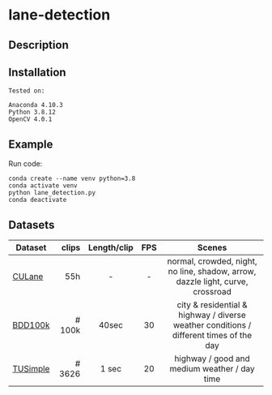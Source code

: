 # lane-detection

## Description

## Installation

```
Tested on:

Anaconda 4.10.3
Python 3.8.12
OpenCV 4.0.1
```

## Example

Run code:

```
conda create --name venv python=3.8
conda activate venv
python lane_detection.py 
conda deactivate
```

## Datasets

| Dataset                                                             | clips     | Length/clip   | FPS   | Scenes |
| ------------------------------------------------------------------- | -------:  | :-----------: | :---: | :------: |
| [CULane](https://xingangpan.github.io/projects/CULane.html)         | 55h       | -             | -     | normal, crowded, night, no line, shadow, arrow, dazzle light, curve,                                                                                                              crossroad |
| [BDD100k](https://bdd-data.berkeley.edu/)                           | # 100k    | 40sec         | 30    | city & residential & highway / diverse weather conditions / different                                                                                                             times of the day |
| [TUSimple](https://github.com/TuSimple/tusimple-benchmark/issues/3) | # 3626    | 1 sec         | 20    | highway / good and medium weather / day time |

